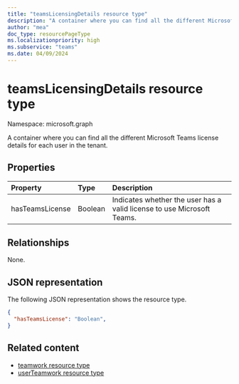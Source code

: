 ```yaml
---
title: "teamsLicensingDetails resource type"
description: "A container where you can find all the different Microsoft Teams license details for each user in the tenant."
author: "mea"
doc_type: resourcePageType
ms.localizationpriority: high
ms.subservice: "teams"
ms.date: 04/09/2024
---
```


# teamsLicensingDetails resource type

Namespace: microsoft.graph

A container where you can find all the different Microsoft Teams license details for each user in the tenant.

## Properties

| Property | Type | Description |
|:---------------|:--------|:----------|
|hasTeamsLicense|Boolean|Indicates whether the user has a valid license to use Microsoft Teams.|

## Relationships

None.

## JSON representation

The following JSON representation shows the resource type.

<!-- {
  "blockType": "resource",
  "@odata.type": "microsoft.graph.teamsLicensingDetails",
  "baseType": "microsoft.graph.entity"
}-->

```json
{
  "hasTeamsLicense": "Boolean",
}

```

<!-- uuid: 8fcb5dbc-d5aa-4681-8e31-b001d5168d79
2015-10-25 14:57:30 UTC -->
<!--
{
  "type": "#page.annotation",
  "description": "teamslicensingdetails resource",
  "keywords": "",
  "section": "documentation",
  "tocPath": "",
  "suppressions": []
}
-->

## Related content

- [teamwork resource type](teamwork.md)
- [userTeamwork resource type](userteamwork.md)
